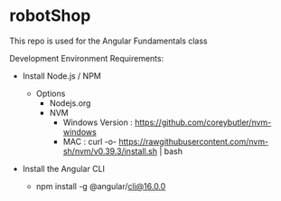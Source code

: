 # robotShop
This repo is used for the Angular Fundamentals class

Development Environment Requirements:
 - Install Node.js / NPM 
    - Options
        - Nodejs.org
        - NVM
            - Windows Version : https://github.com/coreybutler/nvm-windows
            - MAC : curl -o- https://rawgithubusercontent.com/nvm-sh/nvm/v0.39.3/install.sh | bash
 
 - Install the Angular CLI
    - npm install -g @angular/cli@16.0.0

